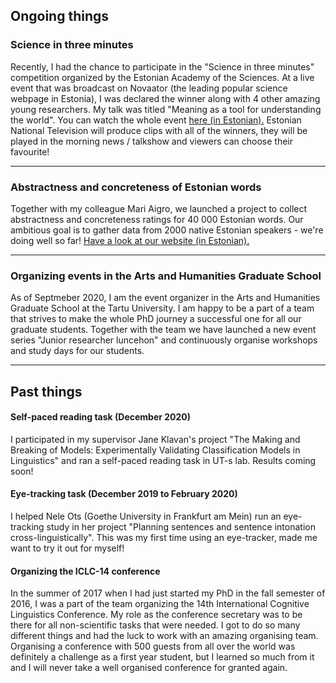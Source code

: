 ## Ongoing things

### Science in three minutes

Recently, I had the chance to participate in the "Science in three minutes" competition organized by the Estonian Academy of the Sciences. At a live event that was broadcast on Novaator (the leading popular science webpage in Estonia), I was declared the winner along with 4 other amazing young researchers. My talk was titled "Meaning as a tool for understanding the world". You can watch the whole event [here (in Estonian).](https://www.youtube.com/watch?v=O6c6n2M_Leg&feature=emb_title) Estonian National Television will produce clips with all of the winners, they will be played in the morning news / talkshow and viewers can choose their favourite!

--- 

### Abstractness and concreteness of Estonian words

Together with my colleague Mari Aigro, we launched a project to collect abstractness and concreteness ratings for 40 000 Estonian words. Our ambitious goal is to gather data from 2000 native Estonian speakers - we're doing well so far! [Have a look at our website (in Estonian).](https://www.eestiabstraktsus.ee/)

---

### Organizing events in the Arts and Humanities Graduate School

As of Septmeber 2020, I am the event organizer in the Arts and Humanities Graduate School at the Tartu University. I am happy to be a part of a team that strives to make the whole PhD journey a successful one for all our graduate students. Together with the team we have launched a new event series "Junior researcher luncehon" and continuously organise workshops and study days for our students.

---

## Past things

#### Self-paced reading task (December 2020)

I participated in my supervisor Jane Klavan's project "The Making and Breaking of Models: Experimentally Validating Classification Models in Linguistics" and ran a self-paced reading task in UT-s lab. Results coming soon!

#### Eye-tracking task (December 2019 to February 2020)

I helped Nele Ots (Goethe University in Frankfurt am Mein) run an eye-tracking study in her project "Planning sentences and sentence intonation cross-linguistically". This was my first time using an eye-tracker, made me want to try it out for myself!

#### Organizing the ICLC-14 conference

In the summer of 2017 when I had just started my PhD in the fall semester of 2016, I was a part of the team organizing the 14th International Cognitive Linguistics Conference. My role as the conference secretary was to be there for all non-scientific tasks that were needed. I got to do so many different things and had the luck to work with an amazing organising team. Organising a conference with 500 guests from all over the world was definitely a challenge as a first year student, but I learned so much from it and I will never take a well organised conference for granted again. 
